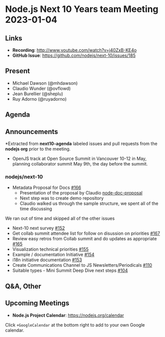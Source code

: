 # Node.js  Next 10 Years team Meeting 2023-01-04

## Links

* **Recording**:  <http://www.youtube.com/watch?v=j40ZxB-KE4o>
* **GitHub Issue**: <https://github.com/nodejs/next-10/issues/185>

## Present

* Michael Dawson (@mhdawson)
* Claudio Wunder (@ovflowd)
* Jean Burellier (@sheplu)
* Ruy Adorno (@ruyadorno)

## Agenda

## Announcements

*Extracted from **next10-agenda** labeled issues and pull requests from the **nodejs org** prior to the meeting.

* OpenJS track at Open Source Summit in Vancouver 10-12 in May, planning collaborator summit May 9th, the day before the summit.

### nodejs/next-10

* Metadata Proposal for Docs [#166](https://github.com/nodejs/next-10/issues/166)
  * Presentation of the proposal by Claudio [node-doc-proposal](https://github.com/ovflowd/node-doc-proposal)
  * Next step was to create demo repository
  * Claudio walked us through the sample structure, we spent all of the time discussing

We ran out of time and skipped all of the other issues
* Next-10 next survey [#152](https://github.com/nodejs/next-10/issues/152)
* Get collab summit attendee list for follow on disussion on priorities [#167](https://github.com/nodejs/next-10/issues/167)
* Review easy retros from Collab summit and do updates as appropriate [#165](https://github.com/nodejs/next-10/issues/165)
* Visualization technical priorities [#155](https://github.com/nodejs/next-10/issues/155)
* Example / documentation Initiative [#154](https://github.com/nodejs/next-10/issues/154)
* i18n initiative documentation [#153](https://github.com/nodejs/next-10/issues/153)
* Create Communications Channel to JS Newsletters/Periodicals [#110](https://github.com/nodejs/next-10/issues/110)
* Suitable types - Mini Summit Deep Dive next steps [#104](https://github.com/nodejs/next-10/issues/104)

## Q&A, Other

## Upcoming Meetings

* **Node.js Project Calendar**: <https://nodejs.org/calendar>

Click `+GoogleCalendar` at the bottom right to add to your own Google calendar.
